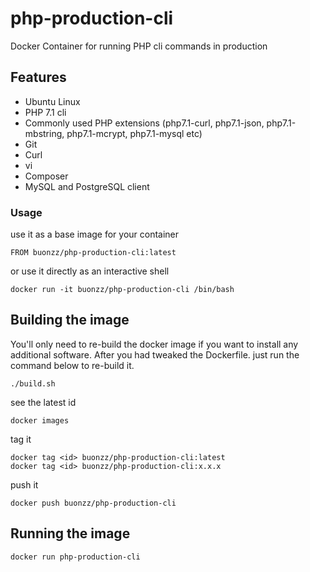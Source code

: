 # php-production-cli
Docker Container for running PHP cli commands in production


## Features

* Ubuntu Linux 
* PHP 7.1 cli
* Commonly used PHP extensions (php7.1-curl, php7.1-json, php7.1-mbstring, php7.1-mcrypt, php7.1-mysql etc)
* Git
* Curl
* vi
* Composer
* MySQL and PostgreSQL client

### Usage

use it as a base image for your container
```
FROM buonzz/php-production-cli:latest
```

or use it directly as an interactive shell
```
docker run -it buonzz/php-production-cli /bin/bash
```

## Building the image

You'll only need to re-build the docker image if you want to install any additional software. After you had tweaked the Dockerfile. just run the command below to re-build it.

```
./build.sh
```

see the latest id
```
docker images
```

tag it
```
docker tag <id> buonzz/php-production-cli:latest
docker tag <id> buonzz/php-production-cli:x.x.x
```

push it
```
docker push buonzz/php-production-cli
```

## Running the image

```
docker run php-production-cli
```